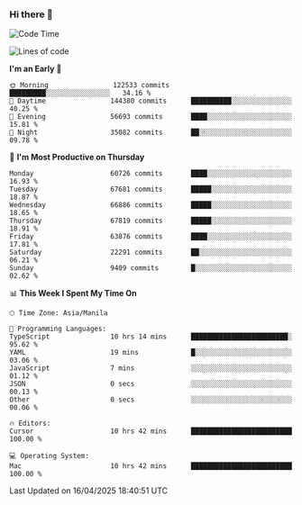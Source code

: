 ### Hi there 👋

<!--START_SECTION:waka-->
![Code Time](http://img.shields.io/badge/Code%20Time-6%2C001%20hrs%2055%20mins-blue)

![Lines of code](https://img.shields.io/badge/From%20Hello%20World%20I%27ve%20Written-129.0%20million%20lines%20of%20code-blue)

**I'm an Early 🐤** 

```text
🌞 Morning                122533 commits      █████████░░░░░░░░░░░░░░░░   34.16 % 
🌆 Daytime                144380 commits      ██████████░░░░░░░░░░░░░░░   40.25 % 
🌃 Evening                56693 commits       ████░░░░░░░░░░░░░░░░░░░░░   15.81 % 
🌙 Night                  35082 commits       ██░░░░░░░░░░░░░░░░░░░░░░░   09.78 % 
```
📅 **I'm Most Productive on Thursday** 

```text
Monday                   60726 commits       ████░░░░░░░░░░░░░░░░░░░░░   16.93 % 
Tuesday                  67681 commits       █████░░░░░░░░░░░░░░░░░░░░   18.87 % 
Wednesday                66886 commits       █████░░░░░░░░░░░░░░░░░░░░   18.65 % 
Thursday                 67819 commits       █████░░░░░░░░░░░░░░░░░░░░   18.91 % 
Friday                   63876 commits       ████░░░░░░░░░░░░░░░░░░░░░   17.81 % 
Saturday                 22291 commits       ██░░░░░░░░░░░░░░░░░░░░░░░   06.21 % 
Sunday                   9409 commits        █░░░░░░░░░░░░░░░░░░░░░░░░   02.62 % 
```


📊 **This Week I Spent My Time On** 

```text
🕑︎ Time Zone: Asia/Manila

💬 Programming Languages: 
TypeScript               10 hrs 14 mins      ████████████████████████░   95.62 % 
YAML                     19 mins             █░░░░░░░░░░░░░░░░░░░░░░░░   03.06 % 
JavaScript               7 mins              ░░░░░░░░░░░░░░░░░░░░░░░░░   01.12 % 
JSON                     0 secs              ░░░░░░░░░░░░░░░░░░░░░░░░░   00.13 % 
Other                    0 secs              ░░░░░░░░░░░░░░░░░░░░░░░░░   00.06 % 

🔥 Editors: 
Cursor                   10 hrs 42 mins      █████████████████████████   100.00 % 

💻 Operating System: 
Mac                      10 hrs 42 mins      █████████████████████████   100.00 % 
```


 Last Updated on 16/04/2025 18:40:51 UTC
<!--END_SECTION:waka-->


<!--
**rad182/rad182** is a ✨ _special_ ✨ repository because its `README.md` (this file) appears on your GitHub profile.

Here are some ideas to get you started:

- 🔭 I’m currently working on ...
- 🌱 I’m currently learning ...
- 👯 I’m looking to collaborate on ...
- 🤔 I’m looking for help with ...
- 💬 Ask me about ...
- 📫 How to reach me: ...
- 😄 Pronouns: ...
- ⚡ Fun fact: ...
-->
